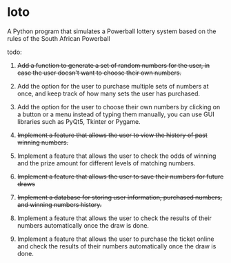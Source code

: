 # loto

A Python program that simulates a Powerball lottery system based on the rules of the South African Powerball

todo: 

1. ~~Add a function to generate a set of random numbers for the user, in case the user doesn't want to choose their own numbers.~~

2. Add the option for the user to purchase multiple sets of numbers at once, and keep track of how many sets the user has purchased.

3. Add the option for the user to choose their own numbers by clicking on a button or a menu instead of typing them manually, you can use GUI libraries such as PyQt5, Tkinter or Pygame.

4. ~~Implement a feature that allows the user to view the history of past winning numbers.~~

5. Implement a feature that allows the user to check the odds of winning and the prize amount for different levels of matching numbers.

6. ~~Implement a feature that allows the user to save their numbers for future draws~~

7. ~~Implement a database for storing user information, purchased numbers, and winning numbers history.~~

8. Implement a feature that allows the user to check the results of their numbers automatically once the draw is done.

9. Implement a feature that allows the user to purchase the ticket online and check the results of their numbers automatically once the draw is done.